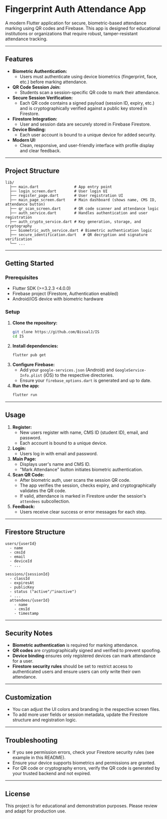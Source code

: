# Fingerprint Auth Attendance App

A modern Flutter application for secure, biometric-based attendance marking using QR codes and Firebase. This app is designed for educational institutions or organizations that require robust, tamper-resistant attendance tracking.

---

## Features

- **Biometric Authentication:**
  - Users must authenticate using device biometrics (fingerprint, face, etc.) before marking attendance.
- **QR Code Session Join:**
  - Students scan a session-specific QR code to mark their attendance.
- **Secure Session Verification:**
  - Each QR code contains a signed payload (session ID, expiry, etc.) and is cryptographically verified against a public key stored in Firestore.
- **Firestore Integration:**
  - User and session data are securely stored in Firebase Firestore.
- **Device Binding:**
  - Each user account is bound to a unique device for added security.
- **Modern UI:**
  - Clean, responsive, and user-friendly interface with profile display and clear feedback.

---

## Project Structure

```
lib/
  ├── main.dart                # App entry point
  ├── login_screen.dart        # User login UI
  ├── register_page.dart       # User registration UI
  ├── main_page_screen.dart    # Main dashboard (shows name, CMS ID, attendance button)
  ├── qr_scan_screen.dart      # QR code scanner and attendance logic
  ├── auth_service.dart        # Handles authentication and user registration
  ├── auth_crypto_service.dart # Key generation, storage, and cryptography
  ├── biometric_auth_service.dart # Biometric authentication logic
  ├── secure_identification.dart   # QR decryption and signature verification
  └── ...
```

---

## Getting Started

### Prerequisites

- Flutter SDK (>=3.2.3 <4.0.0)
- Firebase project (Firestore, Authentication enabled)
- Android/iOS device with biometric hardware

### Setup

1. **Clone the repository:**
   ```sh
   git clone https://github.com/BissalJ/IS
   cd IS
   ```
2. **Install dependencies:**
   ```sh
   flutter pub get
   ```
3. **Configure Firebase:**
   - Add your `google-services.json` (Android) and `GoogleService-Info.plist` (iOS) to the respective directories.
   - Ensure your `firebase_options.dart` is generated and up to date.
4. **Run the app:**
   ```sh
   flutter run
   ```

---

## Usage

1. **Register:**
   - New users register with name, CMS ID (student ID), email, and password.
   - Each account is bound to a unique device.
2. **Login:**
   - Users log in with email and password.
3. **Main Page:**
   - Displays user's name and CMS ID.
   - "Mark Attendance" button initiates biometric authentication.
4. **Scan QR Code:**
   - After biometric auth, user scans the session QR code.
   - The app verifies the session, checks expiry, and cryptographically validates the QR code.
   - If valid, attendance is marked in Firestore under the session's `attendees` subcollection.
5. **Feedback:**
   - Users receive clear success or error messages for each step.

---

## Firestore Structure

```
users/{userId}
  - name
  - cmsId
  - email
  - deviceId
  - ...

sessions/{sessionId}
  - classId
  - expiresAt
  - publicKey
  - status ("active"/"inactive")
  - ...
  attendees/{userId}
    - name
    - cmsId
    - timestamp
```

---

## Security Notes

- **Biometric authentication** is required for marking attendance.
- **QR codes** are cryptographically signed and verified to prevent spoofing.
- **Device binding** ensures only registered devices can mark attendance for a user.
- **Firestore security rules** should be set to restrict access to authenticated users and ensure users can only write their own attendance.

---

## Customization

- You can adjust the UI colors and branding in the respective screen files.
- To add more user fields or session metadata, update the Firestore structure and registration logic.

---

## Troubleshooting

- If you see permission errors, check your Firestore security rules (see example in this README).
- Ensure your device supports biometrics and permissions are granted.
- For QR code or cryptography errors, verify the QR code is generated by your trusted backend and not expired.

---

## License

This project is for educational and demonstration purposes. Please review and adapt for production use.
